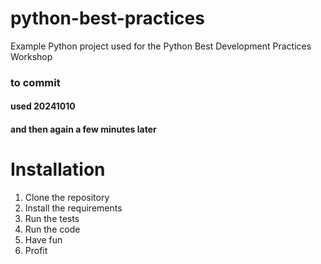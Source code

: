 # python-best-practices
Example Python project used for the Python Best Development Practices Workshop 

### to commit

#### used 20241010

#### and then again a few minutes later

# Installation
1. Clone the repository
2. Install the requirements
3. Run the tests
4. Run the code
5. Have fun
6. Profit